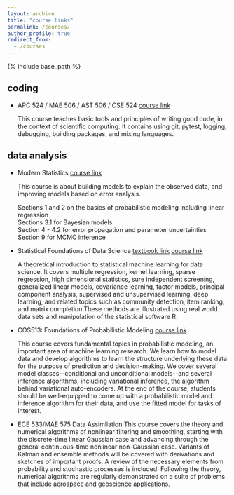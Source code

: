```yaml
---
layout: archive
title: "course links"
permalink: /courses/
author_profile: true
redirect_from:
  - /courses
---
```


{% include base_path %}

coding
----

* APC 524 / MAE 506 / AST 506 / CSE 524
[course link](https://henryiii.github.io/se-for-sci/content/intro.html)

  This course teaches basic tools and principles of writing good code, in the context of scientific computing. It contains using git, pytest, logging, debugging, building packages, and mixing languages. 

data analysis
-----

* Modern Statistics
[course link](https://sml505.pmelchior.net/Introduction.html)

  This course is about building models to explain the observed data, and improving models based on error analysis. 

  Sections 1 and 2 on the basics of probabilistic modeling including linear regression     
  Sections 3.1 for Bayesian models       
  Section 4 - 4.2 for error propagation and parameter uncertainties           
  Section 9 for MCMC inference        

* Statistical Foundations of Data Science
[textbook link](https://fan.princeton.edu/sites/g/files/toruqf5476/files/documents/chapters1-3.pdf)
[course link](http://fan.princeton.edu/525.html)

  A theoretical introduction to statistical machine learning for data science. It covers multiple regression, kernel learning, sparse regression, high dimensional statistics, sure independent screening, generalized linear models, covariance learning, factor models, principal component analysis, supervised and unsupervised learning, deep learning, and related topics such as community detection, item ranking, and matrix completion.These methods are illustrated using real world data sets and manipulation of the statistical software R.

* COS513: Foundations of Probabilistic Modeling
  [course link](https://www.cs.princeton.edu/courses/archive/fall10/cos513/#sec-1)
  
  This course covers fundamental topics in probabilistic modeling, an important area of machine learning research. We learn how to model data and develop algorithms to learn the structure underlying these data for the purpose of prediction and decision-making. We cover several model classes--conditional and unconditional models--and several inference algorithms, including variational inference, the algorithm behind variational auto-encoders. At the end of the course, students should be well-equipped to come up with a probabilistic model and inference algorithm for their data, and use the fitted model for tasks of interest.

* ECE 533/MAE 575 Data Assimilation
  This course covers the theory and numerical algorithms of nonlinear filtering and smoothing, starting with the discrete-time linear Gaussian case and advancing through the general continuous-time nonlinear non-Gaussian case. Variants of Kalman and ensemble methods will be covered with derivations and sketches of important proofs. A review of the necessary elements from probability and stochastic processes is included. Following the theory, numerical algorithms are regularly demonstrated on a suite of problems that include aerospace and geoscience applications.

